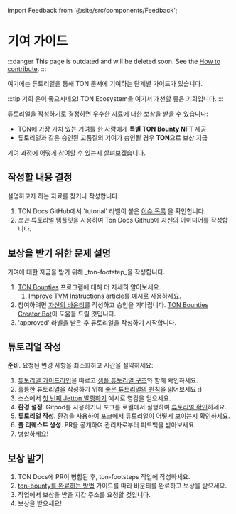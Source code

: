 import Feedback from '@site/src/components/Feedback';

# 기여 가이드

:::danger
This page is outdated and will be deleted soon.
See the [How to contribute](/v3/contribute/).
:::

여기에는 튜토리얼을 통해 TON 문서에 기여하는 단계별 가이드가 있습니다.

:::tip 기회
운이 좋으시네요! TON Ecosystem을 여기서 개선할 좋은 기회입니다.
:::

튜토리얼을 작성하기로 결정하면 우수한 자료에 대한 보상을 받을 수 있습니다:

- TON에 가장 가치 있는 기여를 한 사람에게 **특별 TON Bounty NFT** 제공
- 튜토리얼과 같은 승인된 고품질의 기여가 승인될 경우 **TON**으로 보상 지급

기여 과정에 어떻게 참여할 수 있는지 살펴보겠습니다.

## 작성할 내용 결정

설명하고자 하는 자료를 찾거나 작성합니다.

1. TON Docs GitHub에서 'tutorial' 라벨이 붙은 [이슈 목록](https://github.com/ton-community/ton-docs/issues) 을 확인합니다.
2. *또는* 튜토리얼 템플릿을 사용하여 Ton Docs Github에 자신의 아이디어를 작성합니다.

## 보상을 받기 위한 문제 설명

기여에 대한 자금을 받기 위해 _ton-footstep_을 작성합니다.

1. [TON Bounties](https://github.com/ton-society/grants-and-bounties/blob/main/bounties/BOUNTIES_PROGRAM_GUIDELINES.md) 프로그램에 대해 더 자세히 알아보세요.
    1. [Improve TVM Instructions article](https://github.com/ton-society/grants-and-bounties/issues/361)를 예시로 사용하세요.
2. 참여하려면 [자신의 바운티](https://github.com/ton-society/grants-and-bounties/issues/new/choose)를 작성하고 승인을 기다립니다. [TON Bounties Creator Bot](https://t.me/footsteps_helper_bot)이 도움을 드릴 것입니다.
3. 'approved' 라벨을 받은 후 튜토리얼을 작성하기 시작합니다.

## 튜토리얼 작성

**준비**. 요청된 변경 사항을 최소화하고 시간을 절약하세요:

1. [튜토리얼 가이드라인](/v3/contribute/contribution-rules)을 따르고 [샘플 튜토리얼 구조](/v3/contribute/tutorials/sample-tutorial)와 함께 확인하세요.
2. 훌륭한 튜토리얼을 작성하기 위해 [좋은 튜토리얼의 원칙](/v3/contribute/tutorials/principles-of-a-good-tutorial)을 읽어보세요 :)
3. 소스에서 [첫 번째 Jetton 발행하기](/v3/guidelines/dapps/tutorials/mint-your-first-token) 예시로 영감을 얻으세요.
4. **환경 설정**. Gitpod를 사용하거나 포크를 로컬에서 실행하여 [튜토리얼 확인](/v3/contribute#online-one-click-contribution-setup)하세요.
5. **튜토리얼 작성**. 환경을 사용하여 포크에서 튜토리얼이 어떻게 보이는지 확인하세요.
6. **풀 리퀘스트 생성**. PR을 공개하여 관리자로부터 피드백을 받아보세요.
7. 병합하세요!

## 보상 받기

1. TON Docs에 PR이 병합된 후, ton-footsteps 작업에 작성하세요.
2. [ton-bounty를 완료하는 방법](https://github.com/ton-society/grants-and-bounties/blob/main/bounties/BOUNTIES_PROGRAM_GUIDELINES.md#got-assigned-submit-a-questbook-proposal) 가이드를 따라 바운티를 완료하고 보상을 받으세요.
3. 작업에서 보상을 받을 지갑 주소를 요청할 것입니다.
4. 보상을 받으세요!

<Feedback />

